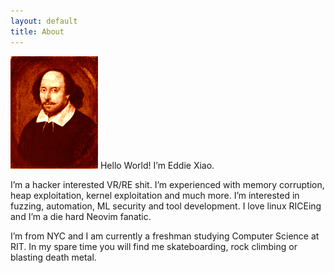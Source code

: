 ```yaml
---
layout: default
title: About
---
```


<img src="/images/shakespeare.png" class="right" />
Hello World! I’m Eddie Xiao.

I’m a hacker interested VR/RE shit. I’m experienced with memory corruption, heap exploitation, kernel exploitation and much more. I’m interested in fuzzing, automation, ML security and tool development. I love linux RICEing and I’m a die hard Neovim fanatic.

I’m from NYC and I am currently a freshman studying Computer Science at RIT. In my spare time you will find me skateboarding, rock climbing or blasting death metal.
